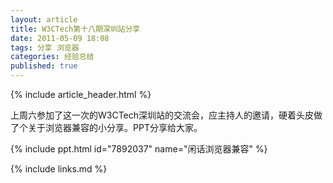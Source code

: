 ```yaml
---
layout: article
title: W3CTech第十八期深圳站分享
date: 2011-05-09 18:08
tags: 分享 浏览器
categories: 经验总结
published: true
---
```


{% include article_header.html %}

上周六参加了这一次的W3CTech深圳站的交流会，应主持人的邀请，硬着头皮做了个关于浏览器兼容的小分享。PPT分享给大家。

{% include ppt.html id="7892037" name="闲话浏览器兼容" %}

{% include links.md %}